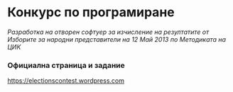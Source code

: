 # Конкурс по програмиране

<i>Разработка на отворен софтуер за изчисление на резултатите от Изборите за народни представители на 12 Май 2013 по Методиката на ЦИК</i>

### Официална страница и задание

  https://electionscontest.wordpress.com
